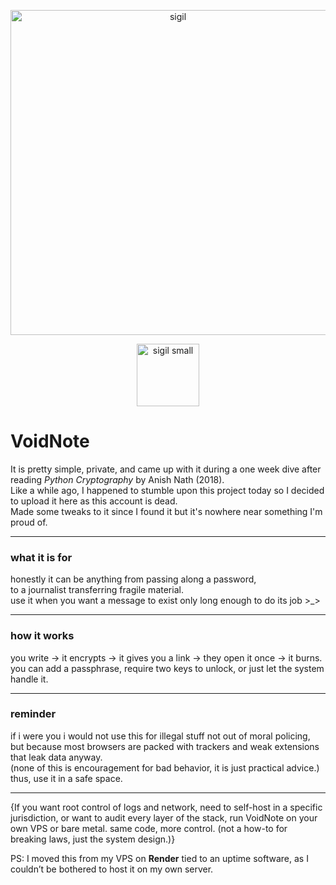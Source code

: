 <!-- Main sigil -->
<p align="center">
  <img src="./static/sigil-v2.png" width="520" height="520" alt="sigil" />
</p>

<!-- Small logo -->
<p align="center">
  <img src="./static/sigil-v2.png" width="100" alt="sigil small" />
</p>

# VoidNote

It is pretty simple, private, and came up with it during a one week dive after reading *Python Cryptography* by Anish Nath (2018).  
Like a while ago, I happened to stumble upon this project today so I decided to upload it here as this account is dead.  
Made some tweaks to it since I found it but it's nowhere near something I'm proud of.

---

### what it is for
honestly it can be anything from passing along a password,  
to a journalist transferring fragile material.  
use it when you want a message to exist only long enough to do its job >_>

---

### how it works
you write → it encrypts → it gives you a link → they open it once → it burns.  
you can add a passphrase, require two keys to unlock, or just let the system handle it.

---

### reminder
if i were you i would not use this for illegal stuff  not out of moral policing,  
but because most browsers are packed with trackers and weak extensions that leak data anyway.  
(none of this is encouragement for bad behavior, it is just practical advice.)  
thus, use it in a safe space.

---

{If you want root control of logs and network, need to self-host in a specific jurisdiction, or want to audit every layer of the stack, run VoidNote on your own VPS or bare metal. same code, more control. (not a how-to for breaking laws, just the system design.)}

PS: I moved this from my VPS on **Render** tied to an uptime software, as I couldn’t be bothered to host it on my own server.
